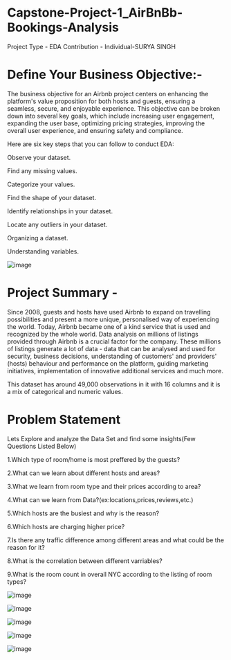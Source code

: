 # Capstone-Project-1_AirBnBb-Bookings-Analysis
Project Type - EDA
Contribution - Individual-SURYA SINGH

# Define Your Business Objective:-

The business objective for an Airbnb project centers on enhancing the platform's value proposition for both hosts and guests, ensuring a seamless, secure, and enjoyable experience. This objective can be broken down into several key goals, which include increasing user engagement, expanding the user base, optimizing pricing strategies, improving the overall user experience, and ensuring safety and compliance.

Here are six key steps that you can follow to conduct EDA:

Observe your dataset.

Find any missing values.

Categorize your values.

Find the shape of your dataset.

Identify relationships in your dataset.

Locate any outliers in your dataset.

Organizing a dataset.

Understanding variables.

![image](https://github.com/surya333356/Capstone-Project-1_AirBnBb-Bookings-Analysis/assets/171321317/feb84554-a073-4fa9-9cf7-100f0a7d137a)

# Project Summary -

Since 2008, guests and hosts have used Airbnb to expand on travelling possibilities and present a more unique, personalised way of experiencing the world. Today, Airbnb became one of a kind service that is used and recognized by the whole world. Data analysis on millions of listings provided through Airbnb is a crucial factor for the company. These millions of listings generate a lot of data - data that can be analysed and used for security, business decisions, understanding of customers' and providers' (hosts) behaviour and performance on the platform, guiding marketing initiatives, implementation of innovative additional services and much more.

This dataset has around 49,000 observations in it with 16 columns and it is a mix of categorical and numeric values.

# Problem Statement

Lets Explore and analyze the Data Set and find some insights(Few Questions Listed Below)

1.Which type of room/home is most preffered by the guests?

2.What can we learn about different hosts and areas?

3.What we learn from room type and their prices according to area?

4.What can we learn from Data?(ex:locations,prices,reviews,etc.)

5.Which hosts are the busiest and why is the reason?

6.Which hosts are charging higher price?

7.Is there any traffic difference among different areas and what could be the reason for it?

8.What is the correlation between different varriables?

9.What is the room count in overall NYC according to the listing of room types?

![image](https://github.com/surya333356/Capstone-Project-1_AirBnBb-Bookings-Analysis/assets/171321317/d08f6718-0256-437e-9ca8-d449610dd35f)

![image](https://github.com/surya333356/Capstone-Project-1_AirBnBb-Bookings-Analysis/assets/171321317/d63bc2b8-08da-4ac3-aef3-e0330a262a4f)


![image](https://github.com/surya333356/Capstone-Project-1_AirBnBb-Bookings-Analysis/assets/171321317/be201c2d-4f45-4310-a5c4-614b2a45ad07)

![image](https://github.com/surya333356/Capstone-Project-1_AirBnBb-Bookings-Analysis/assets/171321317/77d48d96-06d4-4591-b1b7-34e75036c1d6)

![image](https://github.com/surya333356/Capstone-Project-1_AirBnBb-Bookings-Analysis/assets/171321317/70c85369-8f6b-40e2-a134-5771398ef39e)



